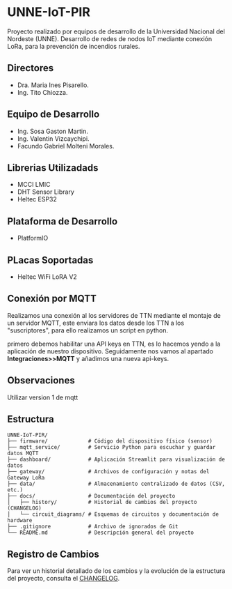 # UNNE-IoT-PIR
Proyecto realizado por equipos de desarrollo de la Universidad Nacional del Nordeste (UNNE). Desarrollo de redes de nodos IoT mediante conexión LoRa, para la prevención de incendios rurales. 

## Directores
- Dra. Maria Ines Pisarello.
- Ing. Tito Chiozza.

## Equipo de Desarrollo
- Ing. Sosa Gaston Martin.
- Ing. Valentin Vizcaychipi.
- Facundo Gabriel Molteni Morales.


## Librerias Utilizadads
- MCCI LMIC
- DHT Sensor Library
- Heltec ESP32

## Plataforma de Desarrollo
- PlatformIO

## PLacas Soportadas
- Heltec WiFi LoRA V2


## Conexión por MQTT
Realizamos una conexión al los servidores de TTN mediante el montaje de un servidor MQTT, este enviara los datos desde los TTN a los "suscriptores", para ello realizamos un script en python.

primero debemos habilitar una API keys en TTN, es lo hacemos yendo a la aplicación de nuestro dispositivo. Seguidamente nos vamos al apartado **Integraciones>>MQTT** y añadimos una nueva api-keys.


## Observaciones

Utilizar version 1 de mqtt

## Estructura

```
UNNE-IoT-PIR/
├── firmware/             # Código del dispositivo físico (sensor)
├── mqtt_service/         # Servicio Python para escuchar y guardar datos MQTT
├── dashboard/            # Aplicación Streamlit para visualización de datos
├── gateway/              # Archivos de configuración y notas del Gateway LoRa
├── data/                 # Almacenamiento centralizado de datos (CSV, etc.)
├── docs/                 # Documentación del proyecto
│   ├── history/          # Historial de cambios del proyecto (CHANGELOG)
│   └── circuit_diagrams/ # Esquemas de circuitos y documentación de hardware
├── .gitignore            # Archivo de ignorados de Git
└── README.md             # Descripción general del proyecto
```

## Registro de Cambios

Para ver un historial detallado de los cambios y la evolución de la estructura del proyecto, consulta el [CHANGELOG](docs/history/CHANGELOG.md).